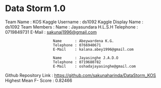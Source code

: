# Data Storm 1.0 

Team Name               : KOS
Kaggle Username         : ds1092
Kaggle Display Name     : ds1092
Team Members            : Name      : Jayasundara H.L.S.H
                          Telephone : 0719849731
                          E-Mail    : sakunaj1996@gmail.com

                          Name      : Abeywardena K.G.
                          Telephone : 0766940671
                          E-Mail    : kalana.abey1996@gmail.com

                          Name      : Jayasinghe J.A.D.O
                          Telephone : 0719680782
                          E-Mail    : oshadajayasinghe@gmail.com
Github Repository Link  : https://github.com/sakunaharinda/DataStorm_KOS
Highest Mean F- Score   : 0.82466
